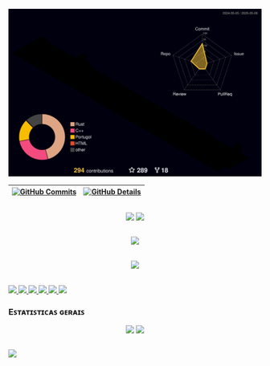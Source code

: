 ![Status](./profile-3d-contrib/profile-night-rainbow.svg)

| [![GitHub Commits](http://github-profile-summary-cards.vercel.app/api/cards/productive-time?username=J-AugustoManzano&theme=dracula&utcOffset=-3)](https://github.com/vn7n24fzkq/github-profile-summary-cards) | [![GitHub Details](http://github-profile-summary-cards.vercel.app/api/cards/profile-details?username=J-AugustoManzano&theme=dracula)](https://github.com/vn7n24fzkq/github-profile-summary-cards) |  
 | ----------- | ----------- |

##
<p align="center">
  <img height="200px" 
    src="https://github-readme-stats.vercel.app/api/top-langs/?username=J-AugustoManzano&amp;layout=compact&amp;langs_count=10&amp;theme=merko&amp;hide=prolog,rich%20text%20format,html&amp"
  />
  <img height="110px" widht="100" 
    src="https://github-readme-stats.vercel.app/api?username=J-AugustoManzano&amp;&hide=prs,issues,contribs&amp;show_icons=true&amp;theme=merko&amp;include_all_commits=true&amp;count_private=true" 
  />
</p>




##
<div align="center" >
  <a href="https://skillicons.dev" >
  <img src="https://skillicons.dev/icons?i=git,apple,c,cs,cpp,css,dart,elixir,fortran,go,haskell,html,java,js,kotlin,linkedin,linux,mysql,nodejs,ocaml,perl,php,postgres,py,qt,ruby,rust,scala,swift,typescript,windowa" />
  </a>
  <br />
</div>

##
<div align="center" >
  <img src="https://github-profile-trophy.vercel.app/?username=J-AugustoManzano&row=1&column=6&theme=dracula&margin-w=15&margin-h=15"/>
</div>
  
##
<a href="https://www.youtube.com/c/JoseAugustoNavarroGarciaManzano" 
   target="_blank"><img src="https://img.shields.io/badge/YouTube-red?style=plastic" 
   target="_blank">
</a>
<a href="https://www.linkedin.com/in/augustomanzano/" 
   target="_blank"><img src="https://img.shields.io/badge/LinkedIn-blue?style=plastic"    
   target="_blank">
</a>
<a href="https://sourceforge.net/u/augustomanzano/profile" 
   target="_blank"><img src="https://img.shields.io/badge/SourceForge-orange?style=plastic" 
   target="_blank">
</a>
<a href="https://www.researchgate.net/profile/Jose-Augusto-Manzano" 
   target="_blank"><img src="https://img.shields.io/badge/ResearchGate-brigthgreen?style=plastic" 
   target="_blank">
</a>
<a href="https://orcid.org/0000-0001-9248-7765" 
   target="_blank"><img src="https://img.shields.io/badge/ORCID-yellow?style=plastic" 
   target="_blank">
</a>
<a href="http://lattes.cnpq.br/8184615061457853" 
   target="_blank"><img src="https://img.shields.io/badge/Lattes-blue?style=plastic" 
   target="_blank">
</a>

### Eꜱᴛᴀᴛɪꜱᴛɪᴄᴀꜱ ɢᴇʀᴀɪꜱ

<p align="center">
  <img height="200px" 
    src="https://github-readme-stats.vercel.app/api/top-langs/?username=J-AugustoManzano&amp;layout=compact&amp;langs_count=10&amp;theme=merko&amp;hide=prolog,rich%20text%20format,html&amp"
  />
  <img height="110px" widht="100" 
    src="https://github-readme-stats.vercel.app/api?username=J-AugustoManzano&amp;&hide=prs,issues,contribs&amp;show_icons=true&amp;theme=merko&amp;include_all_commits=true&amp;count_private=true" 
  />
</p>

##
![](https://visitor-badge.laobi.icu/badge?page_id=J-AugustoManzano.J-AugustoManzano&title=Visitas:)

